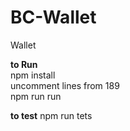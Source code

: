 # BC-Wallet
Wallet

**to Run** <br />
npm install <br />
uncomment lines from 189 <br />
npm run run

**to test**
npm run tets
